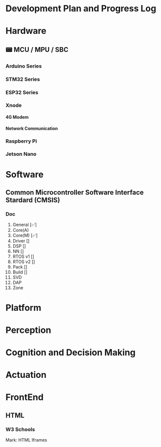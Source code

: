 # Development Plan and Progress Log

# Hardware

## 📟 MCU / MPU / SBC
### Arduino Series

### STM32 Series

### ESP32 Series

### Xnode
#### 4G Modem

#### Network Communication

### Raspberry Pi

### Jetson Nano


# Software
## Common Microcontroller Software Interface Stardard (CMSIS)
### Doc
1. General [✅]
2. Core(A) 
3. Core(M) [✅]
4. Driver []
5. DSP []
6. NN []
7. RTOS v1 []
8. RTOS v2 []
9. Pack []
10. Build []
11. SVD
12. DAP
13. Zone

# Platform


# Perception

# Cognition and Decision Making

# Actuation

# FrontEnd
## HTML
### W3 Schools
Mark: HTML Iframes

